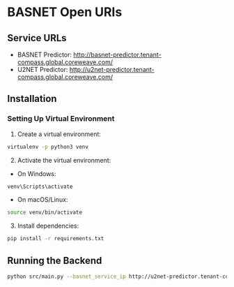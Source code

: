 # BASNET Open URIs

## Service URLs
- BASNET Predictor: http://basnet-predictor.tenant-compass.global.coreweave.com/
- U2NET Predictor: http://u2net-predictor.tenant-compass.global.coreweave.com/

## Installation

### Setting Up Virtual Environment

1. Create a virtual environment:
```bash
virtualenv -p python3 venv
```

2. Activate the virtual environment:
- On Windows:
```bash
venv\Scripts\activate
```
- On macOS/Linux:
```bash
source venv/bin/activate
```

3. Install dependencies:
```bash
pip install -r requirements.txt
```

## Running the Backend

<!-- backend start command -->
```bash
python src/main.py --basnet_service_ip http://u2net-predictor.tenant-compass.global.coreweave.com/
```